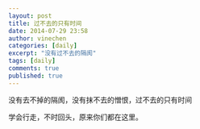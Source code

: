 ```yaml
---
layout: post
title: 过不去的只有时间
date: 2014-07-29 23:58
author: vinechen
categories: [daily]
excerpt: "没有过不去的隔阂"
tags: [daily]
comments: true
published: true
---
```

没有去不掉的隔阂，没有抹不去的憎恨，过不去的只有时间

学会行走，不时回头，原来你们都在这里。
